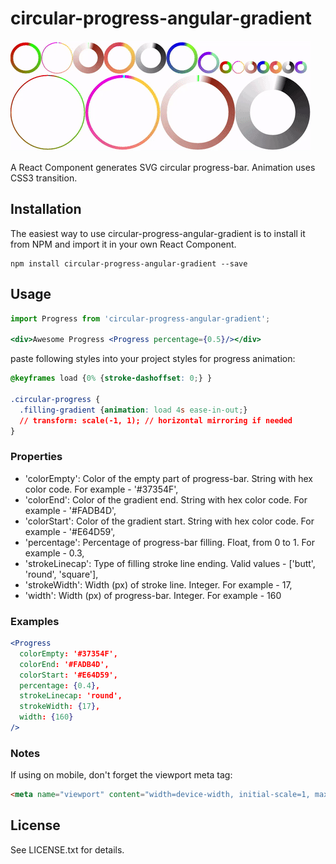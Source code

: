 # circular-progress-angular-gradient

![Samples](/sample.gif?raw=true "Samples")

A React Component generates SVG circular progress-bar. Animation uses CSS3 transition.


## Installation

The easiest way to use circular-progress-angular-gradient is to install it from NPM and import it in your own React Component.

```
npm install circular-progress-angular-gradient --save
```


## Usage

```jsx
import Progress from 'circular-progress-angular-gradient';

<div>Awesome Progress <Progress percentage={0.5}/></div>
```

paste following styles into your project styles for progress animation:
```css
@keyframes load {0% {stroke-dashoffset: 0;} }

.circular-progress {
  .filling-gradient {animation: load 4s ease-in-out;}
  // transform: scale(-1, 1); // horizontal mirroring if needed
}
```


### Properties

* 'colorEmpty': Color of the empty part of progress-bar. String with hex color code. For example - '#37354F',
* 'colorEnd': Color of the gradient end. String with hex color code. For example - '#FADB4D',
* 'colorStart': Color of the gradient start. String with hex color code. For example - '#E64D59',
* 'percentage': Percentage of progress-bar filling. Float, from 0 to 1. For example - 0.3,
* 'strokeLinecap': Type of filling stroke line ending. Valid values - ['butt', 'round', 'square'],
* 'strokeWidth': Width (px) of stroke line. Integer. For example - 17,
* 'width': Width (px) of progress-bar. Integer. For example - 160


### Examples

```jsx
<Progress
  colorEmpty: '#37354F',
  colorEnd: '#FADB4D',
  colorStart: '#E64D59',
  percentage: {0.4},
  strokeLinecap: 'round',
  strokeWidth: {17},
  width: {160}
/>
```

### Notes

If using on mobile, don't forget the viewport meta tag:

```html
<meta name="viewport" content="width=device-width, initial-scale=1, maximum-scale=1" />
```

## License

See LICENSE.txt for details.
